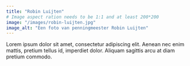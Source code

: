 ```yaml
---
title: "Robin Luijten"
# Image aspect ration needs to be 1:1 and at least 200*200
image: "/images/robin-luijten.jpg"
image_alt: "Een foto van penningmeester Robin Luijten"
---
```

Lorem ipsum dolor sit amet, consectetur adipiscing elit. Aenean nec enim mattis, pretium tellus id, imperdiet dolor. Aliquam sagittis arcu at diam pretium commodo.